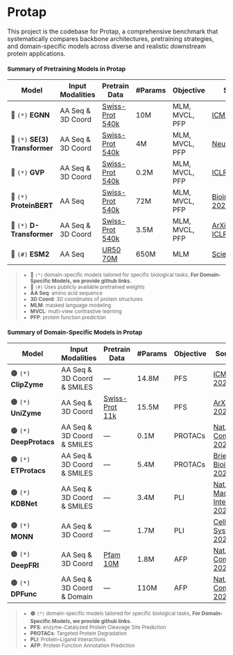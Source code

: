 
# Protap

This project is the codebase for Protap, a comprehensive benchmark that systematically compares backbone architectures, pretraining strategies, and domain-specific models across diverse and realistic downstream protein applications.

<div markdown="1">
<small>

### Summary of Pretraining Models in Protap

| **Model** | **Input Modalities** | **Pretrain Data** | **#Params** | **Objective** | **Source** |
|----------|----------------------|-------------------|-------------|---------------|------------|
| 🔴 `(*)` **EGNN**          | AA Seq & 3D Coord | [Swiss-Prot 540k](https://www.uniprot.org/uniprotkb?query=reviewed:true) | 10M  | MLM, MVCL, PFP | [ICML 2021](https://proceedings.mlr.press/v139/satorras21a.html)           |
| 🔴 `(*)` **SE(3) Transformer** | AA Seq & 3D Coord | [Swiss-Prot 540k](https://www.uniprot.org/uniprotkb?query=reviewed:true) | 4M   | MLM, MVCL, PFP | [NeurIPS 2020](https://proceedings.neurips.cc/paper/2020/hash/15231a7ce4ba789d13b722cc5c955834-Abstract.html) |
| 🔴 `(*)` **GVP**           | AA Seq & 3D Coord | [Swiss-Prot 540k](https://www.uniprot.org/uniprotkb?query=reviewed:true) | 0.2M | MLM, MVCL, PFP | [ICLR 2021](https://openreview.net/forum?id=1YLJDvSx6J4)                    |
| 🔴 `(*)` **ProteinBERT**   | AA Seq           | [Swiss-Prot 540k](https://www.uniprot.org/uniprotkb?query=reviewed:true) | 72M  | MLM, MVCL, PFP | [Bioinformatics 2022](https://academic.oup.com/bioinformatics/article/38/8/2102/6502274) |
| 🔴 `(*)` **D-Transformer** | AA Seq & 3D Coord | [Swiss-Prot 540k](https://www.uniprot.org/uniprotkb?query=reviewed:true) | 3.5M | MLM, MVCL, PFP | [ArXiv 2025](https://arxiv.org/abs/2502.06914), [ICLR 2023](https://openreview.net/forum?id=vZTp1oPV3PC) |
| 🔵 `(#)` **ESM2**          | AA Seq           | [UR50 70M](https://www.uniprot.org/help/uniref)                      | 650M | MLM           | [Science 2023](https://www.science.org/doi/10.1126/science.ade2574)         |

> - 🔴 `(*)` domain-specific models tailored for specific biological tasks, **For Domain-Specific Models, we provide github links.**
> - 🔵 `(#)` Uses publicly available pretrained weights  
> - **AA Seq**: amino acid sequence  
> - **3D Coord**: 3D coordinates of protein structures  
> - **MLM**: masked language modeling  
> - **MVCL**: multi-view contrastive learning  
> - **PFP**: protein function prediction

### Summary of Domain-Specific Models in Protap

| **Model** | **Input Modalities** | **Pretrain Data** | **#Params** | **Objective** | **Source** |
|----------|----------------------|-------------------|-------------|---------------|------------|
| 🟤 `(*)` **ClipZyme**   | AA Seq & 3D Coord & SMILES | —   | 14.8M  | PFS    | [ICML 2024](https://openreview.net/forum?id=0mYAK6Yhhm)                      |
| 🟤 `(*)` **UniZyme**    | AA Seq & 3D Coord           | [Swiss-Prot 11k](https://www.uniprot.org/uniprotkb?query=reviewed:true) | 15.5M  | PFS    | [ArXiv 2025](https://arxiv.org/abs/2502.06914)                               |
| 🟤 `(*)` **DeepProtacs**| AA Seq & 3D Coord & SMILES | —   | 0.1M   | PROTACs| [Nat. Comm 2022](https://www.nature.com/articles/s41467-022-34807-3)         |
| 🟤 `(*)` **ETProtacs**  | AA Seq & 3D Coord & SMILES | —   | 5.4M   | PROTACs| [Brief Bioinf 2025](https://academic.oup.com/bib/article/26/1/bbae654/7948073) |
| 🟤 `(*)` **KDBNet**     | AA Seq & 3D Coord & SMILES | —   | 3.4M   | PLI    | [Nat. Mach Intell 2023](https://www.nature.com/articles/s42256-023-00751-0)   |
| 🟤 `(*)` **MONN**       | AA Seq & 3D Coord           | —   | 1.7M   | PLI    | [Cell Systems 2024](https://www.sciencedirect.com/science/article/pii/S2405471220300818) |
| 🟤 `(*)` **DeepFRI**    | AA Seq & 3D Coord           | [Pfam 10M](https://pfam.xfam.org/)  | 1.8M   | AFP    | [Nat. Comm 2021](https://www.nature.com/articles/s41467-021-23303-9)         |
| 🟤 `(*)` **DPFunc**     | AA Seq & 3D Coord & Domain  | —   | 110M   | AFP    | [Nat. Comm 2025](https://www.nature.com/articles/s41467-024-54816-8)         |

> - 🟤 `(*)` domain-specific models tailored for specific biological tasks, **For Domain-Specific Models, we provide github links.**
> - **PFS**: enzyme-Catalyzed Protein Cleavage Site Prediction  
> - **PROTACs**: Targeted Protein Degradation  
> - **PLI**: Protein–Ligand Interactions  
> - **AFP**: Protein Function Annotation Prediction

</small>
</div>


